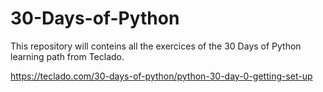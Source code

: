 # 30-Days-of-Python

This repository will conteins all the exercices of the 30 Days of Python learning path from Teclado.

https://teclado.com/30-days-of-python/python-30-day-0-getting-set-up

